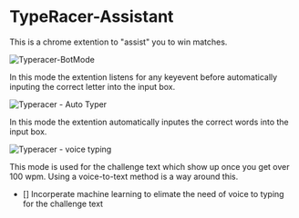 # TypeRacer-Assistant

This is a chrome extention to "assist" you to win matches.

![Typeracer-BotMode](https://user-images.githubusercontent.com/37966672/57112463-23da7580-6d0e-11e9-990b-7f7d8475fabf.gif)



In this mode the extention listens for any keyevent before automatically inputing the correct letter into the input box.


![Typeracer - Auto Typer](https://user-images.githubusercontent.com/37966672/57112473-289f2980-6d0e-11e9-9987-51a0609604b2.gif)



In this mode the extention automatically inputes the correct words into the input box.


![Typeracer - voice typing](https://user-images.githubusercontent.com/37966672/57112466-25a43900-6d0e-11e9-9c8b-0a158f6024ac.gif)



This mode is used for the challenge text which show up once you get over 100 wpm. Using a voice-to-text method is a way around this.

- [] Incorperate machine learning to elimate the need of voice to typing for the challenge text
